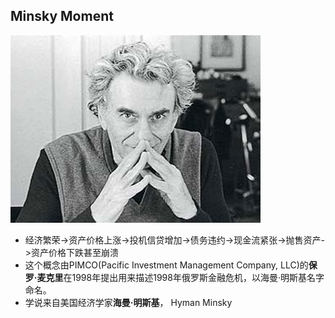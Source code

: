 <!-- 
title: 明斯基时刻
from: 财经广播
create: 2018-06-06
update: 2018-06-11
tags: finance,economics,term
-->

## Minsky Moment

![hyman-minsky](https://raw.githubusercontent.com/TongCui/icards/master/notebooks/tong/images/hyman-minsky.jpg)

- 经济繁荣->资产价格上涨->投机信贷增加->债务违约->现金流紧张->抛售资产->资产价格下跌甚至崩溃
- 这个概念由PIMCO(Pacific Investment Management Company, LLC)的**保罗·麦克里**在1998年提出用来描述1998年俄罗斯金融危机，以海曼·明斯基名字命名。
- 学说来自美国经济学家**海曼·明斯基**， Hyman Minsky
